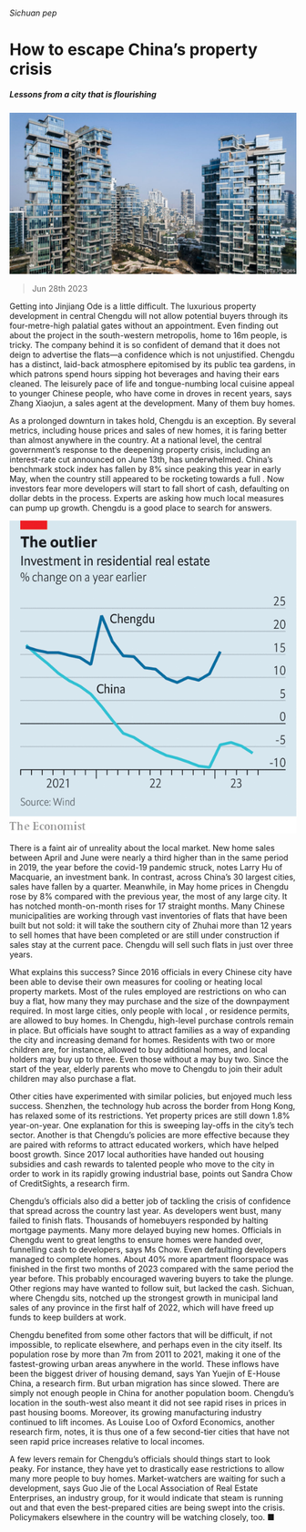###### Sichuan pep

# How to escape China’s property crisis 

##### Lessons from a city that is flourishing 

![image](images/20230701_FNP502.jpg) 

> Jun 28th 2023 

Getting into Jinjiang Ode is a little difficult. The luxurious property development in central Chengdu will not allow potential buyers through its four-metre-high palatial gates without an appointment. Even finding out about the project in the south-western metropolis, home to 16m people, is tricky. The company behind it is so confident of demand that it does not deign to advertise the flats—a confidence which is not unjustified. Chengdu has a distinct, laid-back atmosphere epitomised by its public tea gardens, in which patrons spend hours sipping hot beverages and having their ears cleaned. The leisurely pace of life and tongue-numbing local cuisine appeal to younger Chinese people, who have come in droves in recent years, says Zhang Xiaojun, a sales agent at the development. Many of them buy homes.

As a prolonged downturn in  takes hold, Chengdu is an exception. By several metrics, including house prices and sales of new homes, it is faring better than almost anywhere in the country. At a national level, the central government’s response to the deepening property crisis, including an interest-rate cut announced on June 13th, has underwhelmed. China’s benchmark stock index has fallen by 8% since peaking this year in early May, when the country still appeared to be rocketing towards a full . Now investors fear more developers will start to fall short of cash, defaulting on dollar debts in the process. Experts are asking how much local measures can pump up growth. Chengdu is a good place to search for answers.

![image](images/20230701_FNC669.png) 


There is a faint air of unreality about the local market. New home sales between April and June were nearly a third higher than in the same period in 2019, the year before the covid-19 pandemic struck, notes Larry Hu of Macquarie, an investment bank. In contrast, across China’s 30 largest cities, sales have fallen by a quarter. Meanwhile, in May home prices in Chengdu rose by 8% compared with the previous year, the most of any large city. It has notched month-on-month rises for 17 straight months. Many Chinese municipalities are working through vast inventories of flats that have been built but not sold: it will take the southern city of Zhuhai more than 12 years to sell homes that have been completed or are still under construction if sales stay at the current pace. Chengdu will sell such flats in just over three years.

What explains this success? Since 2016 officials in every Chinese city have been able to devise their own measures for cooling or heating local property markets. Most of the rules employed are restrictions on who can buy a flat, how many they may purchase and the size of the downpayment required. In most large cities, only people with local , or residence permits, are allowed to buy homes. In Chengdu, high-level purchase controls remain in place. But officials have sought to attract families as a way of expanding the city and increasing demand for homes. Residents with two or more children are, for instance, allowed to buy additional homes, and local holders may buy up to three. Even those without a  may buy two. Since the start of the year, elderly parents who move to Chengdu to join their adult children may also purchase a flat.

Other cities have experimented with similar policies, but enjoyed much less success. Shenzhen, the technology hub across the border from Hong Kong, has relaxed some of its restrictions. Yet property prices are still down 1.8% year-on-year. One explanation for this is sweeping lay-offs in the city’s tech sector. Another is that Chengdu’s policies are more effective because they are paired with reforms to attract educated workers, which have helped boost growth. Since 2017 local authorities have handed out housing subsidies and cash rewards to talented people who move to the city in order to work in its rapidly growing industrial base, points out Sandra Chow of CreditSights, a research firm.

Chengdu’s officials also did a better job of tackling the crisis of confidence that spread across the country last year. As developers went bust, many failed to finish flats. Thousands of homebuyers responded by halting mortgage payments. Many more delayed buying new homes. Officials in Chengdu went to great lengths to ensure homes were handed over, funnelling cash to developers, says Ms Chow. Even defaulting developers managed to complete homes. About 40% more apartment floorspace was finished in the first two months of 2023 compared with the same period the year before. This probably encouraged wavering buyers to take the plunge. Other regions may have wanted to follow suit, but lacked the cash. Sichuan, where Chengdu sits, notched up the strongest growth in municipal land sales of any province in the first half of 2022, which will have freed up funds to keep builders at work.

Chengdu benefited from some other factors that will be difficult, if not impossible, to replicate elsewhere, and perhaps even in the city itself. Its population rose by more than 7m from 2011 to 2021, making it one of the fastest-growing urban areas anywhere in the world. These inflows have been the biggest driver of housing demand, says Yan Yuejin of E-House China, a research firm. But urban migration has since slowed. There are simply not enough people in China for another population boom. Chengdu’s location in the south-west also meant it did not see rapid rises in prices in past housing booms. Moreover, its growing manufacturing industry continued to lift incomes. As Louise Loo of Oxford Economics, another research firm, notes, it is thus one of a few second-tier cities that have not seen rapid price increases relative to local incomes.

A few levers remain for Chengdu’s officials should things start to look peaky. For instance, they have yet to drastically ease restrictions to allow many more people to buy homes. Market-watchers are waiting for such a development, says Guo Jie of the Local Association of Real Estate Enterprises, an industry group, for it would indicate that steam is running out and that even the best-prepared cities are being swept into the crisis. Policymakers elsewhere in the country will be watching closely, too. ■


